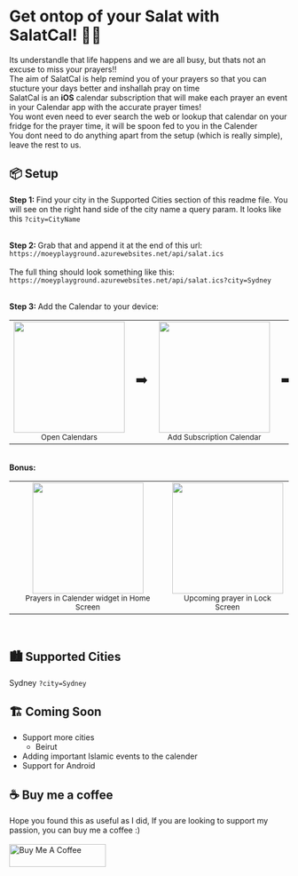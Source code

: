 # Get ontop of your Salat with SalatCal! 📅🤲
Its understandle that life happens and we are all busy, but thats not an excuse to miss your prayers!!<br>
The aim of SalatCal is help remind you of your prayers so that you can stucture your days better and inshallah pray on time <br>
SalatCal is an <b>iOS</b> calendar subscription that will make each prayer an event in your Calendar app with the accurate prayer times!<br>
You wont even need to ever search the web or lookup that calendar on your fridge for the prayer time, it will be spoon fed to you in the Calender <br>
You dont need to do anything apart from the setup (which is really simple), leave the rest to us.

## 📦 Setup
<b> Step 1: </b>
Find your city in the Supported Cities section of this readme file. 
You will see on the right hand side of the city name a query param. It looks like this ```?city=CityName``` 
<br>
<br>

<b> Step 2: </b>
Grab that and append it at the end of this url: <br>
```https://moeyplayground.azurewebsites.net/api/salat.ics``` <br> <br>
The full thing should look something like this: <br>
```https://moeyplayground.azurewebsites.net/api/salat.ics?city=Sydney```
<br>
<br>

<b> Step 3: </b>
Add the Calendar to your device: 
<table>
  <tr>
    <td align="center">
      <img src="https://github.com/user-attachments/assets/d4c2237d-c33f-4764-9f66-b748bd465cf9" width="200"/>
      <br><sub>Open Calendars</sub>
    </td>
    <td align="center" style="font-size: 24px;">➡️</td>
    <td align="center">
      <img src="https://github.com/user-attachments/assets/b359c05c-0112-417e-9239-febf44d5c556" width="200"/>
      <br><sub>Add Subscription Calendar</sub>
    </td>
    <td align="center" style="font-size: 24px;">➡️</td>
    <td align="center">
      <img src="https://github.com/user-attachments/assets/9c2fd4f4-8a87-46a0-90a4-4cf3f9e0a908" width="200"/>
      <br><sub>Paste URL from Step 2</sub>
    </td>
    <td align="center" style="font-size: 24px;">➡️</td>
    <td align="center">
      <img src="https://github.com/user-attachments/assets/46efa1ef-91eb-4266-8be2-18941f7a9e56" width="200"/>
      <br><sub>Set Title & Color</sub>
    </td>
  </tr>
</table>
<br>
<b>Bonus:</b>
<table>
  <tr>
    <td align="center">
      <img src="https://github.com/user-attachments/assets/4609d1fb-dec2-443b-9672-04ad134b0816" width="200"/>
      <br><sub>Prayers in Calender widget in Home Screen</sub>
    </td>
    <td align="center">
      <img src="" width="200"/>
      <br><sub>Upcoming prayer in Lock Screen</sub>
    </td>
  </tr>
</table>
<br>

## 🏙️ Supported Cities 
Sydney ```?city=Sydney``` <br>

## 🏗️ Coming Soon 
<ul>
  <li>Support more cities
    <ul>
      <li>Beirut</li>
    </ul>
  </li>
  <li>Adding important Islamic events to the calender</li>
  <li>Support for Android</li>
</ul>

## ☕ Buy me a coffee 
Hope you found this as useful as I did, If you are looking to support my passion, you can buy me a coffee :) <br> <br>
<a href="https://coff.ee/moeynoworries" target="_blank"><img src="https://cdn.buymeacoffee.com/buttons/default-orange.png" alt="Buy Me A Coffee" height="41" width="174"></a>
